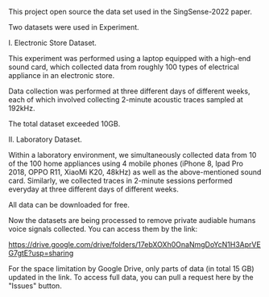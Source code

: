 This project open source the data set used in the SingSense-2022 paper.

Two datasets were used in Experiment. 

I. Electronic Store Dataset.

This experiment was performed using a laptop equipped with a high-end sound card, which collected data from roughly 100 types of electrical appliance in an electronic store. 

Data collection was performed at three different days of different weeks, each of which involved collecting 2-minute acoustic traces sampled at 192kHz. 

The total dataset exceeded 10GB. 

II. Laboratory Dataset. 

Within a laboratory environment, we simultaneously collected data from 10 of the 100 home appliances using 4 mobile phones (iPhone 8, Ipad Pro 2018, OPPO R11, XiaoMi K20, 48kHz) as well as the above-mentioned sound card. Similarly, we collected traces in 2-minute sessions performed everyday at three different days of different weeks. 

All data can be downloaded for free.


Now the datasets are being processed to remove private audiable humans voice signals collected. You can access them by the link:

https://drive.google.com/drive/folders/17ebXOXh0OnaNmgDoYcN1H3AprVEG7gtE?usp=sharing

For the space limitation by Google Drive, only parts of data (in total 15 GB) updated in the link. 
To access full data, you can pull a request here by the "Issues" button.
